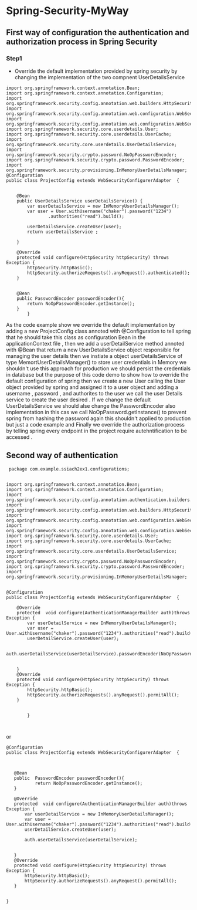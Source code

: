 # Spring-Security-MyWay

## First way of configuration the authentication and authorization process in Spring Security 

### Step1 

* Override the default implementation provided by spring security by changing the implementation of the two compnent UserDetailsService 

```
import org.springframework.context.annotation.Bean;
import org.springframework.context.annotation.Configuration;
import org.springframework.security.config.annotation.web.builders.HttpSecurity;
import org.springframework.security.config.annotation.web.configuration.WebSecurityConfiguration;
import org.springframework.security.config.annotation.web.configuration.WebSecurityConfigurerAdapter;
import org.springframework.security.core.userdetails.User;
import org.springframework.security.core.userdetails.UserCache;
import org.springframework.security.core.userdetails.UserDetailsService;
import org.springframework.security.crypto.password.NoOpPasswordEncoder;
import org.springframework.security.crypto.password.PasswordEncoder;
import org.springframework.security.provisioning.InMemoryUserDetailsManager;
@Configuration
public class ProjectConfig extends WebSecurityConfigurerAdapter  {


    @Bean
    public UserDetailsService userDetailsService() {
        var userDetailsService = new InMemoryUserDetailsManager();
        var user = User.withUsername("chaker").password("1234")
                .authorities("read").build();

        userDetailsService.createUser(user);
        return userDetailsService ;

    }

    @Override
    protected void configure(HttpSecurity httpSecurity) throws Exception {
        httpSecurity.httpBasic();
        httpSecurity.authorizeRequests().anyRequest().authenticated();
    }


    @Bean
    public PasswordEncoder passwordEncoder(){
        return NoOpPasswordEncoder.getInstance();
    }
        } 
   ``` 
        
  As the code example show we override the default implementation by adding a new ProjectConfig class annoted with @Configuration to tell spring that he should take this class as configuration Bean in the applicationContext file
  , then we add a userDetailService method annoted with @Bean that return a new UserDetailsService object responsible for managing the user details then we instiate a object userDetailsService of type MemortUserDetailsManager() to store user credentials 
  in Memory we shouldn't use this approach for production we should persist the credentials in database but the purpose of this code demo to show how to override the default configuration of spring then we create a new User calling the User object provided by spring and assigned it to a user object and adding a username , password , and authorites to the user we call the user Details service to create the user desired . If we change the default UserDetailsService we should alse change the PasswordEncoder also implementation in this cas we call NoOpPassword.getInstance() to prevent spring from hashing the password again this shouldn't applied to production but just a code example and Finally we override the authorization process by telling spring every endpoint in the project require autehntification to be accessed . 
  
  
  
  
  
 ## Second way of authentication 
 
```
 package com.example.ssiach2ex1.configurations;


import org.springframework.context.annotation.Bean;
import org.springframework.context.annotation.Configuration;
import org.springframework.security.config.annotation.authentication.builders.AuthenticationManagerBuilder;
import org.springframework.security.config.annotation.web.builders.HttpSecurity;
import org.springframework.security.config.annotation.web.configuration.WebSecurityConfiguration;
import org.springframework.security.config.annotation.web.configuration.WebSecurityConfigurerAdapter;
import org.springframework.security.core.userdetails.User;
import org.springframework.security.core.userdetails.UserCache;
import org.springframework.security.core.userdetails.UserDetailsService;
import org.springframework.security.crypto.password.NoOpPasswordEncoder;
import org.springframework.security.crypto.password.PasswordEncoder;
import org.springframework.security.provisioning.InMemoryUserDetailsManager;


@Configuration
public class ProjectConfig extends WebSecurityConfigurerAdapter  {

    @Override
    protected  void configure(AuthenticationManagerBuilder auth)throws Exception {
        var userDetailService = new InMemoryUserDetailsManager();
        var user = User.withUsername("chaker").password("1234").authorities("read").build();
        userDetailService.createUser(user);

        auth.userDetailsService(userDetailService).passwordEncoder(NoOpPasswordEncoder.getInstance());


    }
    @Override
    protected void configure(HttpSecurity httpSecurity) throws Exception {
        httpSecurity.httpBasic();
        httpSecurity.authorizeRequests().anyRequest().permitAll();
    }


        }

 
 ```
 
 or 
 
 ```
 @Configuration
public class ProjectConfig extends WebSecurityConfigurerAdapter  {



    @Bean
    public  PasswordEncoder passwordEncoder(){
            return NoOpPasswordEncoder.getInstance();
    }

    @Override
    protected  void configure(AuthenticationManagerBuilder auth)throws Exception {
        var userDetailService = new InMemoryUserDetailsManager();
        var user = User.withUsername("chaker").password("1234").authorities("read").build();
        userDetailService.createUser(user);

        auth.userDetailsService(userDetailService);


    }
    @Override
    protected void configure(HttpSecurity httpSecurity) throws Exception {
        httpSecurity.httpBasic();
        httpSecurity.authorizeRequests().anyRequest().permitAll();
    }


}
 
 ``` 

